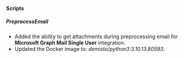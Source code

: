 
#### Scripts

##### PreprocessEmail

- Added the ability to get attachments during preprocessing email for **Microsoft Graph Mail Single User** integration.
- Updated the Docker image to: *demisto/python3:3.10.13.80593*.

